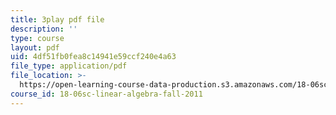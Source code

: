 ```yaml
---
title: 3play pdf file
description: ''
type: course
layout: pdf
uid: 4df51fb0fea8c14941e59ccf240e4a63
file_type: application/pdf
file_location: >-
  https://open-learning-course-data-production.s3.amazonaws.com/18-06sc-linear-algebra-fall-2011/4df51fb0fea8c14941e59ccf240e4a63_t-n4a18AW08.pdf
course_id: 18-06sc-linear-algebra-fall-2011
---
```


